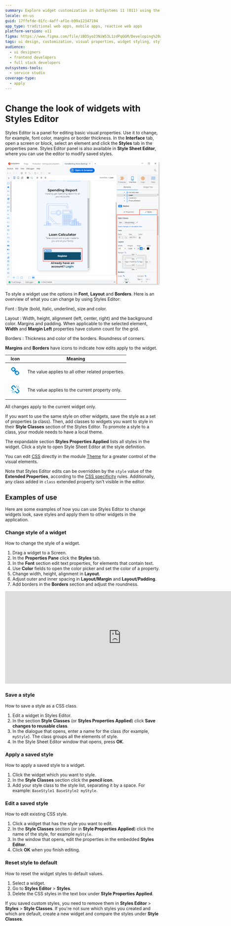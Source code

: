 ```yaml
---
summary: Explore widget customization in OutSystems 11 (O11) using the Styles Editor to modify visual properties like font, layout, and borders.
locale: en-us
guid: 17ffefde-81fc-4aff-af1e-b99a12347194
app_type: traditional web apps, mobile apps, reactive web apps
platform-version: o11
figma: https://www.figma.com/file/iBD5yo23NiW53L1zdPqGGM/Developing%20an%20Application?node-id=199:104
tags: ui design, customization, visual properties, widget styling, style guide
audience:
  - ui designers
  - frontend developers
  - full stack developers
outsystems-tools:
  - service studio
coverage-type:
  - apply
---
```


# Change the look of widgets with Styles Editor

Styles Editor is a panel for editing basic visual properties. Use it to change, for example, font color, margins or border thickness. In the **Interface** tab, open a screen or block, select an element and click the **Styles** tab in the properties pane. Styles Editor panel is also available in **Style Sheet Editor**, where you can use the editor to modify saved styles.

![Screenshot of the Styles Editor full application window showing various styling options](images/styles-editor-full-app-window.png "Styles Editor Full Application Window")

To style a widget use the options in **Font**, **Layout** and **Borders**. Here is an overview of what you can change by using Styles Editor:

Font
:   Style (bold, italic, underline), size and color.

Layout
:     Width, height, alignment (left, center, right) and the background color. Margins and padding. When applicable to the selected element, **Width** and **Margin Left** properties have column count for the grid.

Borders
:   Thickness and color of the borders. Roundness of corners.

**Margins** and **Borders** have icons to indicate how edits apply to the widget.

| Icon  | Meaning  |
|---|---|
|![Icon indicating that the value applies to all related properties in Styles Editor](images/styles-editor-icon-editable-unlocked.png "Editable Properties Icon") | The value applies to all other related properties. |
|![Icon indicating that the value applies only to the current property in Styles Editor](images/styles-editor-icon-editable-locked.png "Locked Properties Icon") | The value applies to the current property only. |

All changes apply to the current widget only.

If you want to use the same style on other widgets, save the style as a set of properties (a class). Then, add classes to widgets you want to style in their **Style Classes** section of the Styles Editor. To promote a style to a class, your module needs to have a local theme.

The expandable section **Styles Properties Applied** lists all styles in the widget. Click a style to open Style Sheet Editor at the style definition.

You can edit [CSS](css.md) directly in the module [Theme](themes.md) for a greater control of the visual elements.

Note that Styles Editor edits can be overridden by the `style` value of the **Extended Properties**, according to the [CSS specificity](css.md#css-specificity) rules. Additionally, any class added in `class` extended property isn't visible in the editor.

## Examples of use

Here are some examples of how you can use Styles Editor to change widgets look, save styles and apply them to other widgets in the application.

### Change style of a widget

How to change the style of a widget.

1. Drag a widget to a Screen.
1. In the **Properties Pane** click the **Styles** tab.
1. In the **Font** section edit text properties, for elements that contain text.
1. Use **Color** fields to open the color picker and set the color of a property.
1. Change width, height, alignment in **Layout**.
1. Adjust outer and inner spacing in **Layout/Margin** and **Layout/Padding**.
1. Add borders in the **Borders** section and adjust the roundness.

<iframe src="https://player.vimeo.com/video/973090389" width="750" height="300" frameborder="0" allow="autoplay; fullscreen" allowfullscreen="">Video showing how to change the style of a widget using the Styles Editor.</iframe>

### Save a style

How to save a style as a CSS class.

1. Edit a widget in Styles Editor.
1. In the section **Style Classes** (or **Styles Properties Applied**) click **Save changes to reusable class**.
1. In the dialogue that opens, enter a name for the class (for example, `myStyle`). The class groups all the elements of style.
1. In the Style Sheet Editor window that opens, press **OK**.

### Apply a saved style

How to apply a saved style to a widget.

1. Click the widget which you want to style.
1. In the **Style Classes** section click the **pencil icon**.
1. Add your style class to the style list, separating it by a space. For example: `BaseStyle1 BaseStyle2 myStyle`.

### Edit a saved style

How to edit existing CSS style.

1. Click a widget that has the style you want to edit.
1. In the **Style Classes** section (or in **Style Properties Applied**) click the name of the style, for example `myStyle`.
1. In the window that opens, edit the properties in the embedded **Styles Editor**.
1. Click **OK** when you finish editing.

### Reset style to default

How to reset the widget styles to default values.

1. Select a widget.
1. Go to **Styles Editor** > **Styles**.
1. Delete the CSS styles in the text box under **Style Properties Applied**.

If you saved custom styles, you need to remove them in **Styles Editor** > **Styles** > **Style Classes**. If you're not sure which styles you created and which are default, create a new widget and compare the styles under **Style Classes**.
